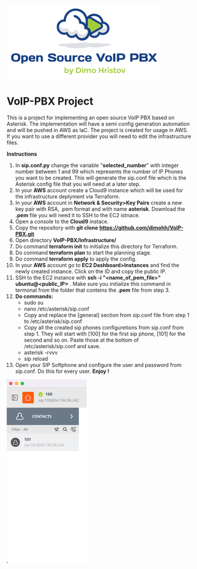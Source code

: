 ![alt text](https://github.com/dimohh/VoIP-PBX/blob/main/logo_v1.1.png)
# VoIP-PBX Project
This is a project for implementing an open source VoIP PBX based on Asterisk. The implementation will have a semi config generation automation and will be pushed in AWS as IaC. The project is created for usage in AWS. If you want to use а different provider you will need to edit the infrastructure files.

**Instructions**
  1. In **sip.conf.py** change the variable "**selected_number**" with integer number between 1 and 99 which represents the number of IP Phones you want to be created. This will generate the sip.conf file which is the Asterisk config file that you will need at a later step.
  2. In your **AWS** account create a Cloud9 instance which will be used for the infrastructure deplyment via Terraform.
  3. In your **AWS** account in **Network & Security>Key Pairs** create a new key pair with RSA, .pem format and with name **asterisk**. Download the **.pem**      file you will need it to SSH to the EC2 istnace.
  4. Open a console to the **Cloud9** instace.
  5. Copy the repository with **git clone** **https://github.com/dimohh/VoIP-PBX.git**
  6. Open directory **VoIP-PBX/Infrastructure/** 
  7. Do command **terraform init** to initialize this directory for Terraform.
  8. Do command **terraform plan** to start the planning stage.
  9. Do command **terraform apply** to apply the config.
  10. In your **AWS** account go to **EC2 Dashboard>Instances** and find the newly created instance. Click on the ID and copy the public IP.
  11. SSH to the EC2 instance with **ssh -i "<name_of_pem_file>" ubuntu@<public_IP>** . Make sure you initialize this command in termonal from the folder that conteins the **.pem** file from step 3.
  12. **Do commands:**
      - sudo su
      - nano /etc/asterisk/sip.conf
      - Copy and replace the [general] section from sip.conf file from step 1 to /etc/asterisk/sip.conf
      - Copy all the created sip phones configuretions from sip.conf from step 1. They will start with [100] for the first sip phone, [101] for the second and so on. Paste those at the bottom of /etc/asterisk/sip.conf and save.
      - asterisk -rvvv
      - sip reload
  13. Open your SIP Softphone and configure the user and password from sip.conf. Do this for every user. ****Enjoy !****
  
  
  
 ![alt text](https://github.com/dimohh/VoIP-PBX/blob/main/sipsoftphone.png) 
 
